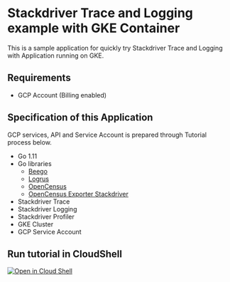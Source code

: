 # Stackdriver Trace and Logging example with GKE Container

This is a sample application for quickly try Stackdriver Trace and Logging with Application running on GKE.

## Requirements
* GCP Account (Billing enabled)

## Specification of this Application
GCP services, API and Service Account is prepared through Tutorial process below.

- Go 1.11
- Go libraries
   - [Beego](https://github.com/astaxie/beego)
   - [Logrus](https://github.com/sirupsen/logrus)
   - [OpenCensus](https://opencensus.io/)
   - [OpenCensus Exporter Stackdriver](https://opencensus.io/exporters/)
- Stackdriver Trace
- Stackdriver Logging
- Stackdriver Profiler
- GKE Cluster
- GCP Service Account

## Run tutorial in CloudShell

[![Open in Cloud Shell](http://gstatic.com/cloudssh/images/open-btn.svg)](https://console.cloud.google.com/cloudshell/editor?cloudshell_git_repo=https%3A%2F%2Fgithub.com%2Fsamuraitaiga%2Fsd-demo.git&cloudshell_open_in_editor=tutorial.md&cloudshell_tutorial=tutorial.md)
